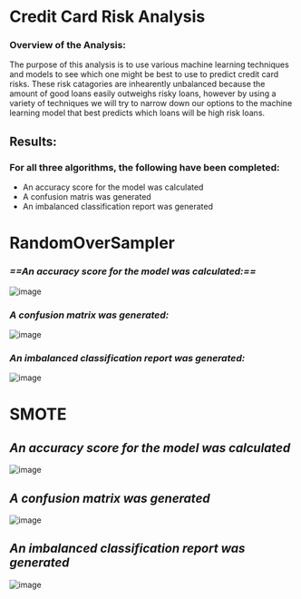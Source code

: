 # Credit Card Risk Analysis 

### **Overview of the Analysis:**

The purpose of this analysis is to use various machine learning techniques and models to see which one might be best to use to predict credit card risks. These risk catagories are inhearently unbalanced because the amount of good loans easily outweighs risky loans, however by using a variety of techniques we will try to narrow down our options to the machine learning model that best predicts which loans will be high risk loans. 

## Results:
### For all three algorithms, the following have been completed:
- An accuracy score for the model was calculated
- A confusion matris was generated
- An imbalanced classification report was generated

# RandomOverSampler

### ***==An accuracy score for the model was calculated:==***

![image](https://user-images.githubusercontent.com/93171738/162643474-ca0d68a1-c23e-4f86-8bab-33e25a1cc603.png)

### ***A confusion matrix was generated:***

![image](https://user-images.githubusercontent.com/93171738/162643527-14196962-3f34-4d08-94ef-9602c407cb0b.png)

### ***An imbalanced classification report was generated:***

![image](https://user-images.githubusercontent.com/93171738/162643687-3260a8cc-d7a7-44e6-abeb-27c1b8aff25f.png)

# SMOTE

## ***An accuracy score for the model was calculated***
![image](https://user-images.githubusercontent.com/93171738/162644015-d201d3a7-d140-4f43-96cc-115bf01f68fd.png)

## ***A confusion matrix was generated***
![image](https://user-images.githubusercontent.com/93171738/162644029-0718b1ef-3667-43a3-b15d-28230c73fa60.png)

## ***An imbalanced classification report was generated***
![image](https://user-images.githubusercontent.com/93171738/162644044-1bdf4523-600c-423f-891d-d2c47fed205f.png)

